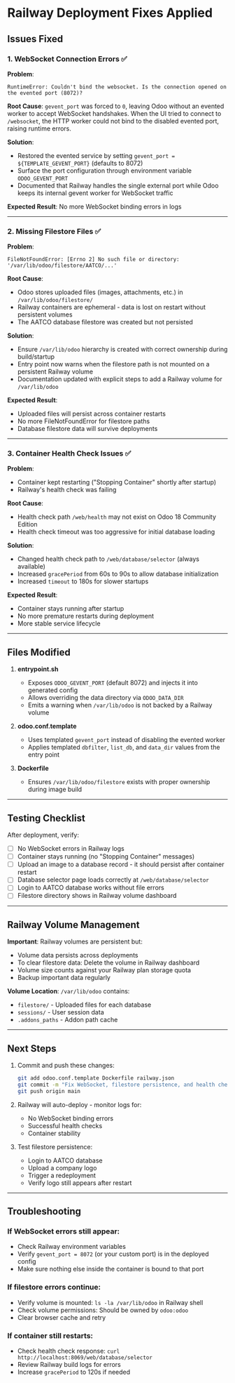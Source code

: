 # Railway Deployment Fixes Applied

## Issues Fixed

### 1. WebSocket Connection Errors ✅
**Problem**: 
```
RuntimeError: Couldn't bind the websocket. Is the connection opened on the evented port (8072)?
```

**Root Cause**: 
`gevent_port` was forced to `0`, leaving Odoo without an evented worker to accept WebSocket handshakes. When the UI tried to connect to `/websocket`, the HTTP worker could not bind to the disabled evented port, raising runtime errors.

**Solution**:
- Restored the evented service by setting `gevent_port = ${TEMPLATE_GEVENT_PORT}` (defaults to 8072)
- Surface the port configuration through environment variable `ODOO_GEVENT_PORT`
- Documented that Railway handles the single external port while Odoo keeps its internal gevent worker for WebSocket traffic

**Expected Result**: No more WebSocket binding errors in logs

---

### 2. Missing Filestore Files ✅
**Problem**: 
```
FileNotFoundError: [Errno 2] No such file or directory: '/var/lib/odoo/filestore/AATCO/...'
```

**Root Cause**: 
- Odoo stores uploaded files (images, attachments, etc.) in `/var/lib/odoo/filestore/`
- Railway containers are ephemeral - data is lost on restart without persistent volumes
- The AATCO database filestore was created but not persisted

**Solution**:
- Ensure `/var/lib/odoo` hierarchy is created with correct ownership during build/startup
- Entry point now warns when the filestore path is not mounted on a persistent Railway volume
- Documentation updated with explicit steps to add a Railway volume for `/var/lib/odoo`

**Expected Result**: 
- Uploaded files will persist across container restarts
- No more FileNotFoundError for filestore paths
- Database filestore data will survive deployments

---

### 3. Container Health Check Issues ✅
**Problem**: 
- Container kept restarting ("Stopping Container" shortly after startup)
- Railway's health check was failing

**Root Cause**: 
- Health check path `/web/health` may not exist on Odoo 18 Community Edition
- Health check timeout was too aggressive for initial database loading

**Solution**:
- Changed health check path to `/web/database/selector` (always available)
- Increased `gracePeriod` from 60s to 90s to allow database initialization
- Increased `timeout` to 180s for slower startups

**Expected Result**: 
- Container stays running after startup
- No more premature restarts during deployment
- More stable service lifecycle

---

## Files Modified

1. **entrypoint.sh**
   - Exposes `ODOO_GEVENT_PORT` (default 8072) and injects it into generated config
   - Allows overriding the data directory via `ODOO_DATA_DIR`
   - Emits a warning when `/var/lib/odoo` is not backed by a Railway volume

2. **odoo.conf.template**
   - Uses templated `gevent_port` instead of disabling the evented worker
   - Applies templated `dbfilter`, `list_db`, and `data_dir` values from the entry point

3. **Dockerfile**
   - Ensures `/var/lib/odoo/filestore` exists with proper ownership during image build

---

## Testing Checklist

After deployment, verify:

- [ ] No WebSocket errors in Railway logs
- [ ] Container stays running (no "Stopping Container" messages)
- [ ] Upload an image to a database record - it should persist after container restart
- [ ] Database selector page loads correctly at `/web/database/selector`
- [ ] Login to AATCO database works without file errors
- [ ] Filestore directory shows in Railway volume dashboard

---

## Railway Volume Management

**Important**: Railway volumes are persistent but:
- Volume data persists across deployments
- To clear filestore data: Delete the volume in Railway dashboard
- Volume size counts against your Railway plan storage quota
- Backup important data regularly

**Volume Location**: `/var/lib/odoo` contains:
- `filestore/` - Uploaded files for each database
- `sessions/` - User session data
- `.addons_paths` - Addon path cache

---

## Next Steps

1. Commit and push these changes:
   ```bash
   git add odoo.conf.template Dockerfile railway.json
   git commit -m "Fix WebSocket, filestore persistence, and health check issues"
   git push origin main
   ```

2. Railway will auto-deploy - monitor logs for:
   - No WebSocket binding errors
   - Successful health checks
   - Container stability

3. Test filestore persistence:
   - Login to AATCO database
   - Upload a company logo
   - Trigger a redeployment
   - Verify logo still appears after restart

---

## Troubleshooting

### If WebSocket errors still appear:
- Check Railway environment variables
- Verify `gevent_port = 8072` (or your custom port) is in the deployed config
- Make sure nothing else inside the container is bound to that port

### If filestore errors continue:
- Verify volume is mounted: `ls -la /var/lib/odoo` in Railway shell
- Check volume permissions: Should be owned by `odoo:odoo`
- Clear browser cache and retry

### If container still restarts:
- Check health check response: `curl http://localhost:8069/web/database/selector`
- Review Railway build logs for errors
- Increase `gracePeriod` to 120s if needed
